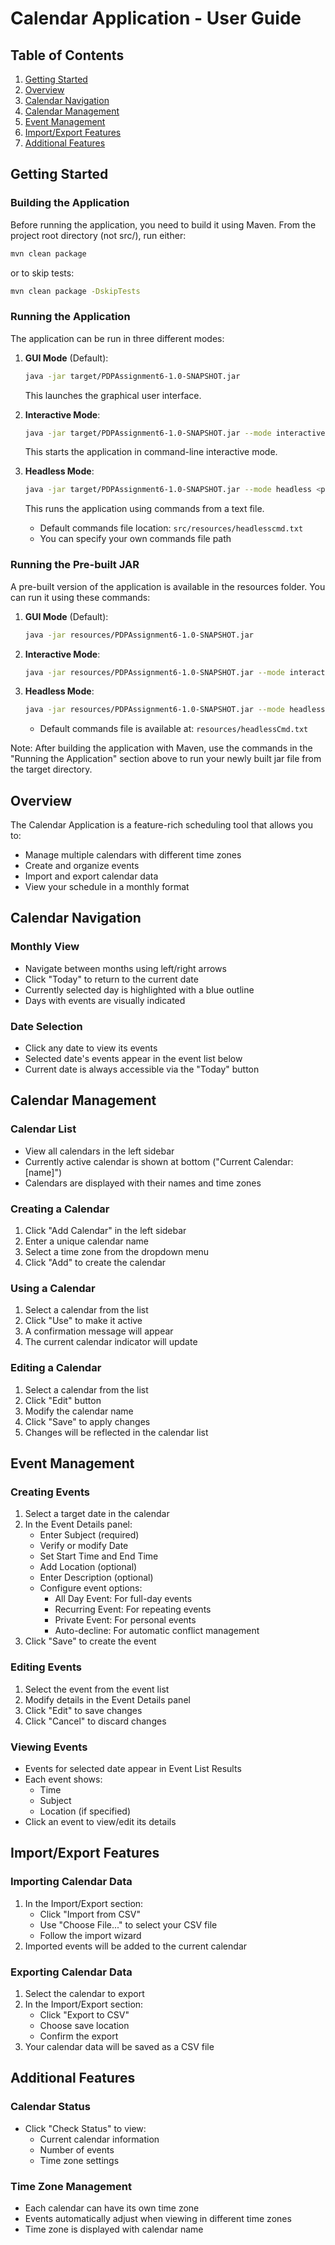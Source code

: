 # Calendar Application - User Guide

## Table of Contents
1. [Getting Started](#getting-started)
2. [Overview](#overview)
3. [Calendar Navigation](#calendar-navigation)
4. [Calendar Management](#calendar-management)
5. [Event Management](#event-management)
6. [Import/Export Features](#importexport-features)
7. [Additional Features](#additional-features)

## Getting Started

### Building the Application
Before running the application, you need to build it using Maven. From the project root directory (not src/), run either:
```bash
mvn clean package
```
or to skip tests:
```bash
mvn clean package -DskipTests
```

### Running the Application
The application can be run in three different modes:

1. **GUI Mode** (Default):
   ```bash
   java -jar target/PDPAssignment6-1.0-SNAPSHOT.jar
   ```
   This launches the graphical user interface.

2. **Interactive Mode**:
   ```bash
   java -jar target/PDPAssignment6-1.0-SNAPSHOT.jar --mode interactive
   ```
   This starts the application in command-line interactive mode.

3. **Headless Mode**:
   ```bash
   java -jar target/PDPAssignment6-1.0-SNAPSHOT.jar --mode headless <path-to-commands-file>
   ```
   This runs the application using commands from a text file.
   - Default commands file location: `src/resources/headlesscmd.txt`
   - You can specify your own commands file path

### Running the Pre-built JAR
A pre-built version of the application is available in the resources folder. You can run it using these commands:

1. **GUI Mode** (Default):
   ```bash
   java -jar resources/PDPAssignment6-1.0-SNAPSHOT.jar
   ```

2. **Interactive Mode**:
   ```bash
   java -jar resources/PDPAssignment6-1.0-SNAPSHOT.jar --mode interactive
   ```

3. **Headless Mode**:
   ```bash
   java -jar resources/PDPAssignment6-1.0-SNAPSHOT.jar --mode headless resources/headlessCmd.txt
   ```
   - Default commands file is available at: `resources/headlessCmd.txt`

Note: After building the application with Maven, use the commands in the "Running the Application" section above to run your newly built jar file from the target directory.

## Overview
The Calendar Application is a feature-rich scheduling tool that allows you to:
- Manage multiple calendars with different time zones
- Create and organize events
- Import and export calendar data
- View your schedule in a monthly format

## Calendar Navigation

### Monthly View
- Navigate between months using left/right arrows
- Click "Today" to return to the current date
- Currently selected day is highlighted with a blue outline
- Days with events are visually indicated

### Date Selection
- Click any date to view its events
- Selected date's events appear in the event list below
- Current date is always accessible via the "Today" button

## Calendar Management

### Calendar List
- View all calendars in the left sidebar
- Currently active calendar is shown at bottom ("Current Calendar: [name]")
- Calendars are displayed with their names and time zones

### Creating a Calendar
1. Click "Add Calendar" in the left sidebar
2. Enter a unique calendar name
3. Select a time zone from the dropdown menu
4. Click "Add" to create the calendar

### Using a Calendar
1. Select a calendar from the list
2. Click "Use" to make it active
3. A confirmation message will appear
4. The current calendar indicator will update

### Editing a Calendar
1. Select a calendar from the list
2. Click "Edit" button
3. Modify the calendar name
4. Click "Save" to apply changes
5. Changes will be reflected in the calendar list

## Event Management

### Creating Events
1. Select a target date in the calendar
2. In the Event Details panel:
   - Enter Subject (required)
   - Verify or modify Date
   - Set Start Time and End Time
   - Add Location (optional)
   - Enter Description (optional)
   - Configure event options:
     * All Day Event: For full-day events
     * Recurring Event: For repeating events
     * Private Event: For personal events
     * Auto-decline: For automatic conflict management
3. Click "Save" to create the event

### Editing Events
1. Select the event from the event list
2. Modify details in the Event Details panel
3. Click "Edit" to save changes
4. Click "Cancel" to discard changes

### Viewing Events
- Events for selected date appear in Event List Results
- Each event shows:
  * Time
  * Subject
  * Location (if specified)
- Click an event to view/edit its details

## Import/Export Features

### Importing Calendar Data
1. In the Import/Export section:
   - Click "Import from CSV"
   - Use "Choose File..." to select your CSV file
   - Follow the import wizard
2. Imported events will be added to the current calendar

### Exporting Calendar Data
1. Select the calendar to export
2. In the Import/Export section:
   - Click "Export to CSV"
   - Choose save location
   - Confirm the export
3. Your calendar data will be saved as a CSV file

## Additional Features

### Calendar Status
- Click "Check Status" to view:
  * Current calendar information
  * Number of events
  * Time zone settings

### Time Zone Management
- Each calendar can have its own time zone
- Events automatically adjust when viewing in different time zones
- Time zone is displayed with calendar name
